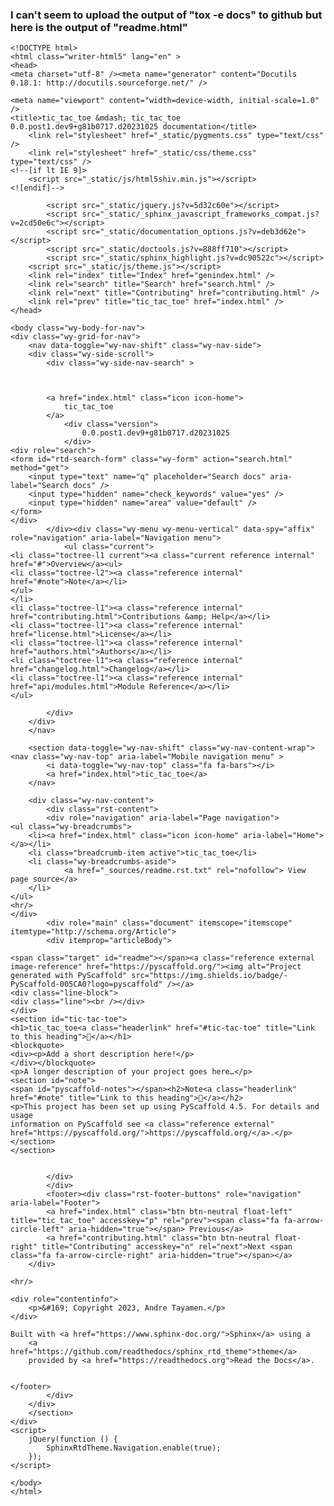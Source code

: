### I can't seem to upload the output of "tox -e docs" to github but here is the output of "readme.html"

    <!DOCTYPE html>
    <html class="writer-html5" lang="en" >
    <head>
    <meta charset="utf-8" /><meta name="generator" content="Docutils 0.18.1: http://docutils.sourceforge.net/" />

    <meta name="viewport" content="width=device-width, initial-scale=1.0" />
    <title>tic_tac_toe &mdash; tic_tac_toe 0.0.post1.dev9+g81b0717.d20231025 documentation</title>
        <link rel="stylesheet" href="_static/pygments.css" type="text/css" />
        <link rel="stylesheet" href="_static/css/theme.css" type="text/css" />
    <!--[if lt IE 9]>
        <script src="_static/js/html5shiv.min.js"></script>
    <![endif]-->
    
            <script src="_static/jquery.js?v=5d32c60e"></script>
            <script src="_static/_sphinx_javascript_frameworks_compat.js?v=2cd50e6c"></script>
            <script src="_static/documentation_options.js?v=deb3d62e"></script>
            <script src="_static/doctools.js?v=888ff710"></script>
            <script src="_static/sphinx_highlight.js?v=dc90522c"></script>
        <script src="_static/js/theme.js"></script>
        <link rel="index" title="Index" href="genindex.html" />
        <link rel="search" title="Search" href="search.html" />
        <link rel="next" title="Contributing" href="contributing.html" />
        <link rel="prev" title="tic_tac_toe" href="index.html" /> 
    </head>

    <body class="wy-body-for-nav"> 
    <div class="wy-grid-for-nav">
        <nav data-toggle="wy-nav-shift" class="wy-nav-side">
        <div class="wy-side-scroll">
            <div class="wy-side-nav-search" >

            
            
            <a href="index.html" class="icon icon-home">
                tic_tac_toe
            </a>
                <div class="version">
                    0.0.post1.dev9+g81b0717.d20231025
                </div>
    <div role="search">
    <form id="rtd-search-form" class="wy-form" action="search.html" method="get">
        <input type="text" name="q" placeholder="Search docs" aria-label="Search docs" />
        <input type="hidden" name="check_keywords" value="yes" />
        <input type="hidden" name="area" value="default" />
    </form>
    </div>
            </div><div class="wy-menu wy-menu-vertical" data-spy="affix" role="navigation" aria-label="Navigation menu">
                <ul class="current">
    <li class="toctree-l1 current"><a class="current reference internal" href="#">Overview</a><ul>
    <li class="toctree-l2"><a class="reference internal" href="#note">Note</a></li>
    </ul>
    </li>
    <li class="toctree-l1"><a class="reference internal" href="contributing.html">Contributions &amp; Help</a></li>
    <li class="toctree-l1"><a class="reference internal" href="license.html">License</a></li>
    <li class="toctree-l1"><a class="reference internal" href="authors.html">Authors</a></li>
    <li class="toctree-l1"><a class="reference internal" href="changelog.html">Changelog</a></li>
    <li class="toctree-l1"><a class="reference internal" href="api/modules.html">Module Reference</a></li>
    </ul>

            </div>
        </div>
        </nav>

        <section data-toggle="wy-nav-shift" class="wy-nav-content-wrap"><nav class="wy-nav-top" aria-label="Mobile navigation menu" >
            <i data-toggle="wy-nav-top" class="fa fa-bars"></i>
            <a href="index.html">tic_tac_toe</a>
        </nav>

        <div class="wy-nav-content">
            <div class="rst-content">
            <div role="navigation" aria-label="Page navigation">
    <ul class="wy-breadcrumbs">
        <li><a href="index.html" class="icon icon-home" aria-label="Home"></a></li>
        <li class="breadcrumb-item active">tic_tac_toe</li>
        <li class="wy-breadcrumbs-aside">
                <a href="_sources/readme.rst.txt" rel="nofollow"> View page source</a>
        </li>
    </ul>
    <hr/>
    </div>
            <div role="main" class="document" itemscope="itemscope" itemtype="http://schema.org/Article">
            <div itemprop="articleBody">
                
    <span class="target" id="readme"></span><a class="reference external image-reference" href="https://pyscaffold.org/"><img alt="Project generated with PyScaffold" src="https://img.shields.io/badge/-PyScaffold-005CA0?logo=pyscaffold" /></a>
    <div class="line-block">
    <div class="line"><br /></div>
    </div>
    <section id="tic-tac-toe">
    <h1>tic_tac_toe<a class="headerlink" href="#tic-tac-toe" title="Link to this heading"></a></h1>
    <blockquote>
    <div><p>Add a short description here!</p>
    </div></blockquote>
    <p>A longer description of your project goes here…</p>
    <section id="note">
    <span id="pyscaffold-notes"></span><h2>Note<a class="headerlink" href="#note" title="Link to this heading"></a></h2>
    <p>This project has been set up using PyScaffold 4.5. For details and usage
    information on PyScaffold see <a class="reference external" href="https://pyscaffold.org/">https://pyscaffold.org/</a>.</p>
    </section>
    </section>


            </div>
            </div>
            <footer><div class="rst-footer-buttons" role="navigation" aria-label="Footer">
            <a href="index.html" class="btn btn-neutral float-left" title="tic_tac_toe" accesskey="p" rel="prev"><span class="fa fa-arrow-circle-left" aria-hidden="true"></span> Previous</a>
            <a href="contributing.html" class="btn btn-neutral float-right" title="Contributing" accesskey="n" rel="next">Next <span class="fa fa-arrow-circle-right" aria-hidden="true"></span></a>
        </div>

    <hr/>

    <div role="contentinfo">
        <p>&#169; Copyright 2023, Andre Tayamen.</p>
    </div>

    Built with <a href="https://www.sphinx-doc.org/">Sphinx</a> using a
        <a href="https://github.com/readthedocs/sphinx_rtd_theme">theme</a>
        provided by <a href="https://readthedocs.org">Read the Docs</a>.
    

    </footer>
            </div>
        </div>
        </section>
    </div>
    <script>
        jQuery(function () {
            SphinxRtdTheme.Navigation.enable(true);
        });
    </script> 

    </body>
    </html>

